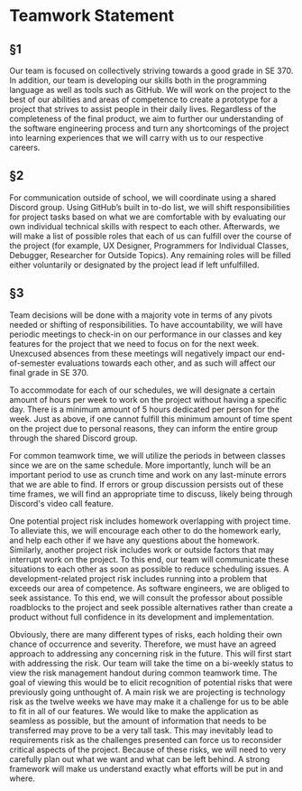 # Teamwork Statement #
## §1 ##

  Our team is focused on collectively striving towards a good grade in SE 370. In addition, our team is developing our skills both in the programming language as well as tools such as GitHub. We will work on the project to the best of our abilities and areas of competence to create a prototype for a project that strives to assist people in their daily lives. Regardless of the completeness of the final product, we aim to further our understanding of the software engineering process and turn any shortcomings of the project into learning experiences that we will carry with us to our respective careers.

## §2 ##

  For communication outside of school, we will coordinate using a shared Discord group. Using GitHub’s built in to-do list, we will shift responsibilities for project tasks based on what we are comfortable with by evaluating our own individual technical skills with respect to each other. Afterwards, we will make a list of possible roles that each of us can fulfill over the course of the project (for example, UX Designer, Programmers for Individual Classes, Debugger, Researcher for Outside Topics). Any remaining roles will be filled either voluntarily or designated by the project lead if left unfulfilled.

## §3 ##

  Team decisions will be done with a majority vote in terms of any pivots needed or shifting of responsibilities. To have accountability, we will have periodic meetings to check-in on our performance in our classes and key features for the project that we need to focus on for the next week. Unexcused absences from these meetings will negatively impact our end-of-semester evaluations towards each other, and as such will affect our final grade in SE 370.  
  
To accommodate for each of our schedules, we will designate a certain amount of hours per week to work on the project without having a specific day. There is a minimum amount of 5 hours dedicated per person for the week. Just as above, if one cannot fulfill this minimum amount of time spent on the project due to personal reasons, they can inform the entire group through the shared Discord group.  
  
  For common teamwork time, we will utilize the periods in between classes since we are on the same schedule. More importantly, lunch will be an important period to use as crunch time and work on any last-minute errors that we are able to find. If errors or group discussion persists out of these time frames, we will find an appropriate time to discuss, likely being through Discord's video call feature.  
  
  One potential project risk includes homework overlapping with project time. To alleviate this, we will encourage each other to do the homework early, and help each other if we have any questions about the homework. Similarly, another project risk includes work or outside factors that may interrupt work on the project. To this end, our team will communicate these situations to each other as soon as possible to reduce scheduling issues. A development-related project risk includes running into a problem that exceeds our area of competence. As software engineers, we are obliged to seek assistance. To this end, we will consult the professor about possible roadblocks to the project and seek possible alternatives rather than create a product without full confidence in its development and implementation.  
  
  Obviously, there are many different types of risks, each holding their own chance of occurrence and severity. Therefore, we must have an agreed approach to addressing any concerning risk in the future. This will first start with addressing the risk. Our team will take the time on a bi-weekly status to view the risk management handout during common teamwork time. The goal of viewing this would be to elicit recognition of potential risks that were previously going unthought of. A main risk we are projecting is technology risk as the twelve weeks we have may make it a challenge for us to be able to fit in all of our features. We would like to make the application as seamless as possible, but the amount of information that needs to be transferred may prove to be a very tall task. This may inevitably lead to requirements risk as the challenges presented can force us to reconsider critical aspects of the project. Because of these risks, we will need to very carefully plan out what we want and what can be left behind. A strong framework will make us understand exactly what efforts will be put in and where. 
